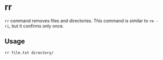 # rr

`rr` command removes files and directories.
This command is similar to `rm -ri`, but it confirms only once.

## Usage

```
rr file.txt directory/
```
